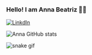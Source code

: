 ### Hello! I am Anna Beatriz 👩‍🚀
[![LinkdIn](https://img.shields.io/badge/LinkedIn-0077B5?style=for-the-badge&logo=linkedin&logoColor=white)](https://linkedin.com/in/anna-beatriz-de-melo-leonardo-0969767a/)

![Anna GitHub stats](https://github-readme-stats.vercel.app/api?username=annabeatriz99&theme=transparent&show_icons=true)

![snake gif](https://github.com/annabeatri99/annabeatriz99/blob/output/github-contribution-grid-snake.svg)
